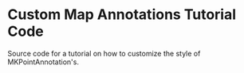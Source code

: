 # Custom Map Annotations Tutorial Code

Source code for a tutorial on how to customize the style of MKPointAnnotation's.
